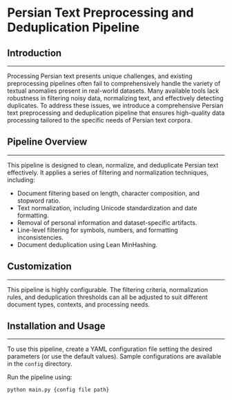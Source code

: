 # Persian Text Preprocessing and Deduplication Pipeline

## Introduction
---
Processing Persian text presents unique challenges, and existing preprocessing pipelines often fail to comprehensively handle the variety of textual anomalies present in real-world datasets. Many available tools lack robustness in filtering noisy data, normalizing text, and effectively detecting duplicates. To address these issues, we introduce a comprehensive Persian text preprocessing and deduplication pipeline that ensures high-quality data processing tailored to the specific needs of Persian text corpora.

## Pipeline Overview
---
This pipeline is designed to clean, normalize, and deduplicate Persian text effectively. It applies a series of filtering and normalization techniques, including:
- Document filtering based on length, character composition, and stopword ratio.
- Text normalization, including Unicode standardization and date formatting.
- Removal of personal information and dataset-specific artifacts.
- Line-level filtering for symbols, numbers, and formatting inconsistencies.
- Document deduplication using Lean MinHashing.

## Customization
---
This pipeline is highly configurable. The filtering criteria, normalization rules, and deduplication thresholds can all be adjusted to suit different document types, contexts, and processing needs.

<!--## Paper and Dataset
---
 For a detailed explanation of the methodology and evaluation, please refer to our published paper:
- **Paper Title:** [Insert Paper Title]
- **Link:** [Insert Paper Link]

Additionally, the dataset processed by this pipeline is available on Hugging Face:
- **Hugging Face Repository:** [Insert Hugging Face Link] -->

## Installation and Usage
---
To use this pipeline, create a YAML configuration file setting the desired parameters (or use the default values). Sample configurations are available in the `config` directory.

Run the pipeline using:
```bash
python main.py {config file path}
```

